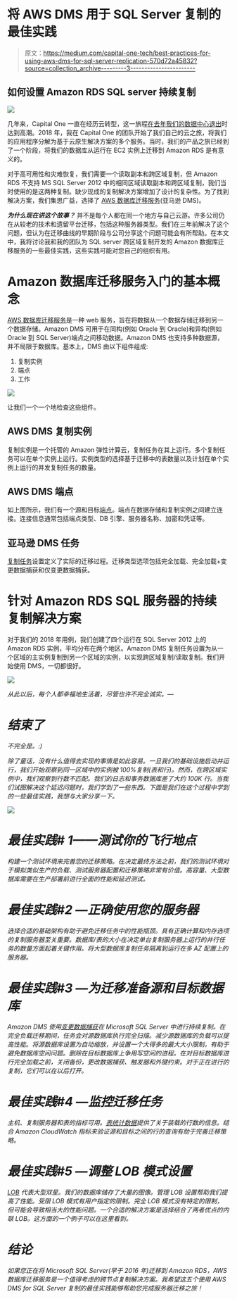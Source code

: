 # 将 AWS DMS 用于 SQL Server 复制的最佳实践

> 原文：<https://medium.com/capital-one-tech/best-practices-for-using-aws-dms-for-sql-server-replication-570d72a45832?source=collection_archive---------3----------------------->

## 如何设置 Amazon RDS SQL server 持续复制

![](img/8446eb5bed160feb26c082520f0a5fd3.png)

几年来，Capital One 一直在经历云转型，这一旅程[在去年我们的数据中心退出](https://aws.amazon.com/solutions/case-studies/capital-one/)时达到高潮。2018 年，我在 Capital One 的团队开始了我们自己的云之旅，将我们的应用程序分解为基于云原生解决方案的多个服务。当时，我们的产品之旅已经到了一个阶段，将我们的数据库从运行在 EC2 实例上迁移到 Amazon RDS 是有意义的。

对于高可用性和灾难恢复，我们需要一个读取副本和跨区域复制，但 Amazon RDS 不支持 MS SQL Server 2012 中的相同区域读取副本和跨区域复制，我们当时使用的是这两种复制。缺少现成的复制解决方案增加了设计的复杂性。为了找到解决方案，我们集思广益，选择了 [AWS 数据库迁移服务](https://aws.amazon.com/dms/)(亚马逊 DMS)。

***为什么现在讲这个故事？*** 并不是每个人都在同一个地方与自己云游。许多公司仍在从较老的技术和遗留平台迁移，包括这种服务器类型。我们在三年前解决了这个问题，但认为在迁移曲线的早期阶段与公司分享这个问题可能会有所帮助。在本文中，我将讨论我和我的团队为 SQL server 跨区域复制开发的 Amazon 数据库迁移服务的一些最佳实践，这些实践可能对您自己的组织有用。

# Amazon 数据库迁移服务入门的基本概念

[AWS 数据库迁移服务](https://aws.amazon.com/dms/)是一种 web 服务，旨在将数据从一个数据存储迁移到另一个数据存储。Amazon DMS 可用于在同构(例如 Oracle 到 Oracle)和异构(例如 Oracle 到 SQL Server)端点之间移动数据。Amazon DMS 也支持多种数据源，并不局限于数据库。基本上，DMS 由以下组件组成:

1.  复制实例
2.  端点
3.  工作

![](img/58d38adfc7cd62faaf6ed2e1b9d31253.png)

让我们一个一个地检查这些组件。

## AWS DMS 复制实例

复制实例是一个托管的 Amazon 弹性计算云，复制任务在其上运行。多个复制任务可以在单个实例上运行。实例类型的选择基于迁移中的表数量以及计划在单个实例上运行的并发复制任务的数量。

## AWS DMS 端点

如上图所示，我们有一个源和目标[端点](https://docs.aws.amazon.com/dms/latest/userguide/CHAP_Endpoints.html)。端点在数据存储和复制实例之间建立连接。连接信息通常包括端点类型、DB 引擎、服务器名称、加密和凭证等。

## 亚马逊 DMS 任务

[复制任务](https://docs.aws.amazon.com/dms/latest/userguide/CHAP_Tasks.html)设置定义了实际的迁移过程。迁移类型选项包括完全加载、完全加载+变更数据捕获和仅变更数据捕获。

# 针对 Amazon RDS SQL 服务器的持续复制解决方案

对于我们的 2018 年用例，我们创建了四个运行在 SQL Server 2012 上的 Amazon RDS 实例，平均分布在两个地区。Amazon DMS 复制任务设置为从一个区域的主实例复制到另一个区域的实例，以实现跨区域复制/读取复制。我们开始使用 DMS，一切都很好。

![](img/f4f4d439fe497598f4e39132cea90682.png)

*从此以后，每个人都幸福地生活着，尽管也许不完全诚实。—*[](https://www.goodreads.com/quotes/1331581-and-everyone-lived-happily-thought-maybe-not-completely-honestly-ever)

# *结束了*

*不完全是。:)*

*除了童话，没有什么值得去实现的事情是如此容易。一旦我们的基础设施启动并运行，我们开始观察到同一区域中的实例被 100%复制(表和行)。然而，在跨区域实例中，我们观察到行数不匹配。我们的日志和事务数据库差了大约 100K 行。当我们试图解决这个延迟问题时，我们学到了一些东西。下面是我们在这个过程中学到的一些最佳实践，我想与大家分享一下。*

*![](img/204959c9314ed8040ffac9e332bd7254.png)*

# *最佳实践# 1——测试你的飞行地点*

*构建一个测试环境来完善您的迁移策略。在决定最终方法之前，我们的测试环境对于模拟类似生产的负载、测试服务器配置和迁移策略非常有价值。高容量、大型数据库需要在生产部署前进行全面的性能和延迟测试。*

# *最佳实践#2 —正确使用您的服务器*

*选择合适的基础架构有助于避免迁移任务中的性能瓶颈。具有正确计算和内存选项的复制服务器至关重要。数据库/表的大小在决定单台复制服务器上运行的并行任务的数量方面起着关键作用。将大型数据库复制任务隔离到运行在多 AZ 配置上的服务器。*

# *最佳实践#3 —为迁移准备源和目标数据库*

*Amazon DMS 使用[变更数据捕获](https://docs.microsoft.com/en-us/sql/relational-databases/track-changes/about-change-data-capture-sql-server?view=sql-server-ver15)在 Microsoft SQL Server 中进行持续复制。在完全负载迁移期间，任务会对源数据库执行完全扫描。减少源数据库的负载可以提高性能。将源数据库设置为自动缩放，并设置一个大得多的最大大小限制，有助于避免数据库空间问题。删除在目标数据库上争用写空间的进程。在对目标数据库进行完全加载之前，关闭备份，更改数据捕获、触发器和外键约束。对于正在进行的复制，它们可以在以后打开。*

# *最佳实践#4 —监控迁移任务*

*主机、复制服务器和表的指标可用。[表统计数据](https://aws.amazon.com/premiumsupport/knowledge-center/table-statistics-aws-dms-task/)提供了关于装载的行数的信息。结合 Amazon CloudWatch 指标来验证源和目标之间的行的查询有助于完善迁移策略。*

# *最佳实践#5 —调整 LOB 模式设置*

*[LOB](https://docs.aws.amazon.com/dms/latest/userguide/CHAP_Tasks.LOBSupport.html) 代表大型双星。我们的数据库储存了大量的图像。管理 LOB 设置帮助我们提高了性能。受限 LOB 模式有用户指定的限制。完全 LOB 模式没有特定的限制，但可能会导致相当大的性能问题。一个合适的解决方案是选择结合了两者优点的内联 LOB。这方面的一个例子可以在这里看到。*

# *结论*

*如果您正在将 Microsoft SQL Server(早于 2016 年)迁移到 Amazon RDS，AWS 数据库迁移服务是一个值得考虑的跨节点复制解决方案。我希望这五个使用 AWS DMS for SQL Server 复制的最佳实践能够帮助您完成服务器迁移之旅！*